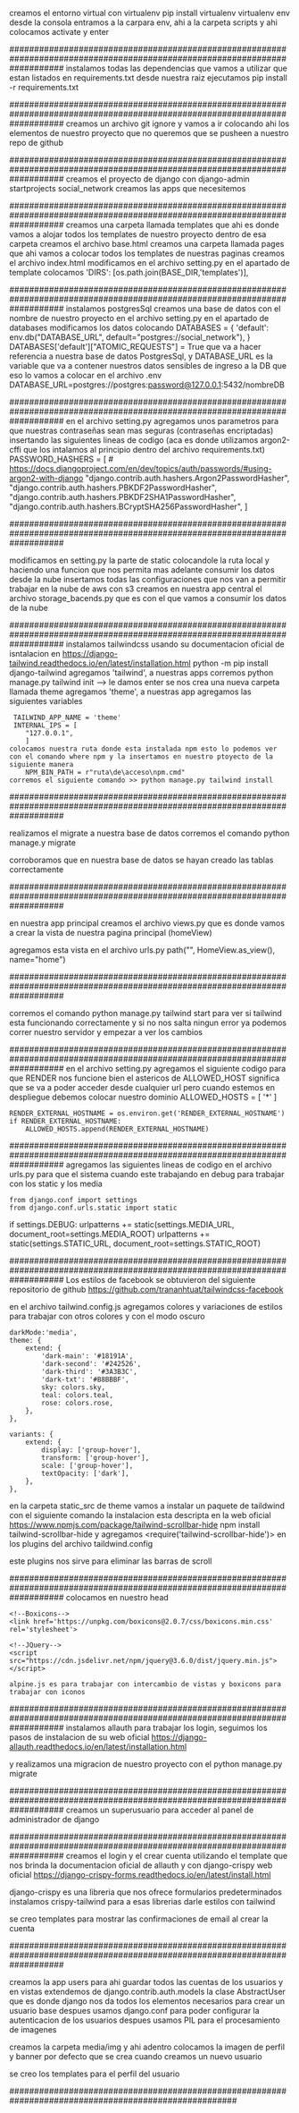 creamos el entorno virtual con virtualenv
    pip install virtualenv
    virtualenv env
    desde la consola entramos a la carpara env, ahi a la carpeta scripts y ahi colocamos activate y enter


###########################################################################################################################
instalamos todas las dependencias que vamos a utilizar que estan listados en requirements.txt
    desde nuestra raiz ejecutamos
    pip install -r requirements.txt


###########################################################################################################################
creamos un archivo git ignore y vamos a ir colocando ahi los elementos de nuestro proyecto que no queremos que se pusheen a nuestro repo de github


###########################################################################################################################
creamos el proyecto de django con django-admin startprojects social_network
creamos las apps que necesitemos


###########################################################################################################################
creamos una carpeta llamada templates que ahi es donde vamos a alojar todos los templates de nuestro proyecto
dentro de esa carpeta creamos el archivo base.html
creamos una carpeta llamada pages que ahi vamos a colocar todos los templates de nuestras paginas
creamos el archivo index.html
modificamos en el archivo setting.py en el apartado de template colocamos 'DIRS': [os.path.join(BASE_DIR,'templates')],


###########################################################################################################################
instalamos postgresSql
creamos una base de datos con el nombre de nuestro proyecto
en el archivo setting.py en el apartado de databases modificamos los datos colocando
    DATABASES = {
    'default': env.db("DATABASE_URL", default="postgres://social_network"),
    }
    DATABASES['default']["ATOMIC_REQUESTS"] = True
que va a hacer referencia a nuestra base de datos PostgresSql, y  DATABASE_URL es la variable que va a contener nuestros datos sensibles de ingreso a la DB que eso lo vamos a colocar en el archivo .env
    DATABASE_URL=postgres://postgres:password@127.0.0.1:5432/nombreDB


###########################################################################################################################
en el archivo setting.py agregamos unos parametros para que nuestras contraseñas sean mas seguras (contraseñas encriptadas) insertando las siguientes lineas de codigo (aca es donde utilizamos argon2-cffi que los intalamos al principio dentro del archivo requirements.txt)
    PASSWORD_HASHERS = [
        # https://docs.djangoproject.com/en/dev/topics/auth/passwords/#using-argon2-with-django
        "django.contrib.auth.hashers.Argon2PasswordHasher",
        "django.contrib.auth.hashers.PBKDF2PasswordHasher",
        "django.contrib.auth.hashers.PBKDF2SHA1PasswordHasher",
        "django.contrib.auth.hashers.BCryptSHA256PasswordHasher",
    ]


###########################################################################################################################

modificamos en setting.py la parte de static colocandole la ruta local y haciendo una funcion que nos permita mas adelante consumir los datos desde la nube
insertamos todas las configuraciones que nos van a permitir trabajar en la nube de aws con s3
creamos en nuestra app central el archivo storage_bacends.py que es con el que vamos a consumir los datos de la nube


###########################################################################################################################
instalamos tailwindcss usando su documentacion oficial de isntalacion en https://django-tailwind.readthedocs.io/en/latest/installation.html
    python -m pip install django-tailwind
    agregamos 'tailwind', a nuestras apps
    corremos python manage.py tailwind init --> le damos enter
    se nos crea una nueva carpeta llamada theme
    agregamos 'theme', a nuestras app
    agregamos las siguientes variables

     TAILWIND_APP_NAME = 'theme'
     INTERNAL_IPS = [
        "127.0.0.1",
        ]
    colocamos nuestra ruta donde esta instalada npm esto lo podemos ver con el comando where npm y la insertamos en nuestro ptoyecto de la siguiente manera
        NPM_BIN_PATH = r"ruta\de\acceso\npm.cmd"
    corremos el siguiente comando >> python manage.py tailwind install


###########################################################################################################################

realizamos el migrate a nuestra base de datos corremos el comando
    python manage.y migrate

corroboramos que en nuestra base de datos se hayan creado las tablas correctamente

###########################################################################################################################

en nuestra app principal creamos el archivo views.py que es donde vamos a crear la vista de nuestra pagina principal (homeView)

agregamos esta vista en el archivo urls.py
    path("", HomeView.as_view(), name="home")


###########################################################################################################################

corremos el comando 
    python manage.py tailwind start
para ver si tailwind esta funcionando correctamente
y si no nos salta ningun error ya podemos correr nuestro servidor y empezar a ver los cambios


###########################################################################################################################
 en el archivo setting.py agregamos el siguiente codigo para que RENDER nos funcione bien el astericos de ALLOWED_HOST significa que se va a poder acceder desde cualquier url pero cuando estemos en despliegue debemos colocar nuestro dominio
    ALLOWED_HOSTS = [
    '*'
    ]

    RENDER_EXTERNAL_HOSTNAME = os.environ.get('RENDER_EXTERNAL_HOSTNAME')
    if RENDER_EXTERNAL_HOSTNAME:
        ALLOWED_HOSTS.append(RENDER_EXTERNAL_HOSTNAME)

###########################################################################################################################
 agregamos las siguientes lineas de codigo en el archivo urls.py para que el sistema cuando este trabajando en debug para trabajar con los static y los media

    from django.conf import settings
    from django.conf.urls.static import static

 if settings.DEBUG:
    urlpatterns += static(settings.MEDIA_URL, document_root=settings.MEDIA_ROOT)
    urlpatterns += static(settings.STATIC_URL, document_root=settings.STATIC_ROOT)

###########################################################################################################################
 Los estilos de facebook se obtuvieron del siguiente repositorio de github 
https://github.com/trananhtuat/tailwindcss-facebook

 en el archivo tailwind.config.js agregamos colores y variaciones de estilos para trabajar con otros colores y con el modo oscuro

    darkMode:'media',
    theme: {
        extend: {
            'dark-main': '#18191A',
            'dark-second': '#242526',
            'dark-third': '#3A3B3C',
            'dark-txt': '#B8BBBF',
            sky: colors.sky,
            teal: colors.teal,
            rose: colors.rose,
        },
    },
    
    variants: {
        extend: {
            display: ['group-hover'],
            transform: ['group-hover'],
            scale: ['group-hover'],
            textOpacity: ['dark'],
        },
    },

 en la carpeta static_src de theme vamos a instalar un paquete de taildwind con el siguiente comando
 la instalacion esta descripta en la web oficial https://www.npmjs.com/package/tailwind-scrollbar-hide
    npm install tailwind-scrollbar-hide
y agregamos <require('tailwind-scrollbar-hide')> en los plugins del archivo taildwind.config

este plugins nos sirve para eliminar las barras de scroll

###########################################################################################################################
 colocamos en nuestro head
    <!--AlpineJS-->
    <script src="https://cdn.jsdelivr.net/gh/alpinejs/alpine@v2.8.2/dist/alpine.min.js" defer></script>

    <!--Boxicons-->
    <link href='https://unpkg.com/boxicons@2.0.7/css/boxicons.min.css' rel='stylesheet'>

    <!--JQuery-->
    <script src="https://cdn.jsdelivr.net/npm/jquery@3.6.0/dist/jquery.min.js"></script>

    alpine.js es para trabajar con intercambio de vistas y boxicons para trabajar con iconos


###########################################################################################################################
instalamos allauth para trabajar los login, seguimos los pasos de instalacion de su web oficial
https://django-allauth.readthedocs.io/en/latest/installation.html

y realizamos una migracion de nuestro proyecto con el python manage.py migrate

###########################################################################################################################
creamos un superusuario para acceder al panel de administrador de django


###########################################################################################################################
creamos el login y el crear cuenta utilizando el template que nos brinda la documentacion oficial de allauth y con django-crispy web oficial https://django-crispy-forms.readthedocs.io/en/latest/install.html

 django-crispy es una libreria que nos ofrece formularios predeterminados 
 instalamos crispy-tailwind para a esas librerias darle estilos con tailwind

 se creo templates para mostrar las confirmaciones de email al crear la cuenta

###########################################################################################################################

creamos la app users para ahi guardar todos las cuentas de los usuarios
y en vistas extendemos de django.contrib.auth.models la clase AbstractUser que es donde django nos da todos los elementos necesarios para crear un usuario base
despues usamos django.conf para poder configurar la autenticacion de los usuarios
despues usamos PIL para el procesamiento de imagenes

creamos la carpeta media/img y ahi adentro colocamos la imagen de perfil y banner por defecto que se crea cuando creamos un nuevo usuario

se creo los templates para el perfil del usuario

######################################################################################################
